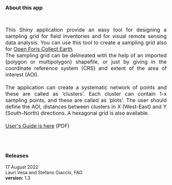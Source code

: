 ### About this app
<br>
<p style=" font-size:16px; text-align:justify;">
This Shiny application provide an easy tool for designing a sampling grid for field inventories
and for visual remote sensing data analysis. You can use this tool to create a sampling grid also for 
<a href="https://openforis.org/tools/collect-earth/" target="_blank">Open Foris Collect Earth</a>. 
<br>
The sampling grid can be delineated with the help of an imported (polygon or multipolygon) shapefile, or just by
giving in the coordinate reference system (CRS) and extent of the area of interest (AOI).
<br><br>
The application can create a systematic network of points and these are called as ‘clusters’. Each cluster
can contain 1-x sampling points, and these are called as ‘plots’. The user should define the AOI, distances
between clusters in X (West-East) and Y (South-North) directions. A hexagonal grid is also available.
<br><br>
<a href="https://drive.google.com/file/d/19oxIFQFLA0dCjxM4zBkJbSpUR1IiHYeE/view" target="_blank">User's Guide is here</a> (PDF)

<br><br>

### Releases
<p style=" font-size:14px; text-align:justify;">
17 August 2022&nbsp;&nbsp;
<br>
Lauri Vesa and Stefano Giaccio, FAO
<br>
<b>version:</b> 1.3
